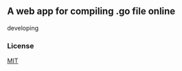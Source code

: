 ## A web app for compiling .go file online
developing
### License
[MIT](https://tldrlegal.com/license/mit-license)